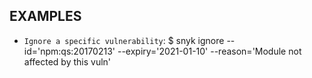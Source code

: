 ## EXAMPLES

- `Ignore a specific vulnerability`:
  \$ snyk ignore --id='npm:qs:20170213' --expiry='2021-01-10' --reason='Module not affected by this vuln'
